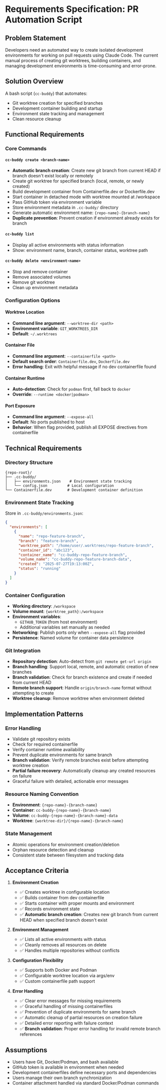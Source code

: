 # Requirements Specification: PR Automation Script

## Problem Statement

Developers need an automated way to create isolated development environments for working on pull requests using Claude Code. The current manual process of creating git worktrees, building containers, and managing development environments is time-consuming and error-prone.

## Solution Overview

A bash script (`cc-buddy`) that automates:
- Git worktree creation for specified branches
- Development container building and startup 
- Environment state tracking and management
- Clean resource cleanup

## Functional Requirements

### Core Commands

#### `cc-buddy create <branch-name>`
- **Automatic branch creation**: Create new git branch from current HEAD if branch doesn't exist locally or remotely
- Create git worktree for specified branch (local, remote, or newly created)
- Build development container from Containerfile.dev or Dockerfile.dev
- Start container in detached mode with worktree mounted at /workspace
- Pass GitHub token via environment variable
- Store environment metadata in `.cc-buddy/` directory
- Generate automatic environment name: `{repo-name}-{branch-name}`
- **Duplicate prevention**: Prevent creation if environment already exists for branch

#### `cc-buddy list`
- Display all active environments with status information
- Show: environment name, branch, container status, worktree path

#### `cc-buddy delete <environment-name>`
- Stop and remove container
- Remove associated volumes
- Remove git worktree
- Clean up environment metadata

### Configuration Options

#### Worktree Location
- **Command line argument**: `--worktree-dir <path>`
- **Environment variable**: `GIT_WORKTREES_DIR`
- **Default**: `~/.worktrees`

#### Container File
- **Command line argument**: `--containerfile <path>`
- **Default search order**: `Containerfile.dev`, `Dockerfile.dev`
- **Error handling**: Exit with helpful message if no dev containerfile found

#### Container Runtime
- **Auto-detection**: Check for `podman` first, fall back to `docker`
- **Override**: `--runtime <docker|podman>`

#### Port Exposure
- **Command line argument**: `--expose-all`
- **Default**: No ports published to host
- **Behavior**: When flag provided, publish all EXPOSE directives from containerfile

## Technical Requirements

### Directory Structure
```
{repo-root}/
├── .cc-buddy/
│   ├── environments.json    # Environment state tracking
│   └── config.json         # Local configuration
└── Containerfile.dev       # Development container definition
```

### Environment State Tracking
Store in `.cc-buddy/environments.json`:
```json
{
  "environments": [
    {
      "name": "repo-feature-branch",
      "branch": "feature-branch", 
      "worktree_path": "/home/user/.worktrees/repo-feature-branch",
      "container_id": "abc123",
      "container_name": "cc-buddy-repo-feature-branch",
      "volume_name": "cc-buddy-repo-feature-branch-data",
      "created": "2025-07-27T19:13:00Z",
      "status": "running"
    }
  ]
}
```

### Container Configuration
- **Working directory**: `/workspace`
- **Volume mount**: `{worktree_path}:/workspace`
- **Environment variables**: 
  - `GITHUB_TOKEN` (from host environment)
  - Additional variables set manually as needed
- **Networking**: Publish ports only when `--expose-all` flag provided
- **Persistence**: Named volume for container data persistence

### Git Integration
- **Repository detection**: Auto-detect from `git remote get-url origin`
- **Branch handling**: Support local, remote, and automatic creation of new branches
- **Branch validation**: Check for branch existence and create if needed from current HEAD
- **Remote branch support**: Handle `origin/branch-name` format without attempting to create
- **Worktree cleanup**: Remove worktree when environment deleted

## Implementation Patterns

### Error Handling
- Validate git repository exists
- Check for required containerfile
- Verify container runtime availability
- Prevent duplicate environments for same branch
- **Branch validation**: Verify remote branches exist before attempting worktree creation
- **Partial failure recovery**: Automatically cleanup any created resources on failure
- Graceful failure with detailed, actionable error messages

### Resource Naming Convention
- **Environment**: `{repo-name}-{branch-name}`
- **Container**: `cc-buddy-{repo-name}-{branch-name}`
- **Volume**: `cc-buddy-{repo-name}-{branch-name}-data`
- **Worktree**: `{worktree-dir}/{repo-name}-{branch-name}`

### State Management
- Atomic operations for environment creation/deletion
- Orphan resource detection and cleanup
- Consistent state between filesystem and tracking data

## Acceptance Criteria

1. **Environment Creation**
   - ✅ Creates worktree in configurable location
   - ✅ Builds container from dev containerfile
   - ✅ Starts container with proper mounts and environment
   - ✅ Records environment state
   - ✅ **Automatic branch creation**: Creates new git branch from current HEAD when specified branch doesn't exist

2. **Environment Management**
   - ✅ Lists all active environments with status
   - ✅ Cleanly removes all resources on delete
   - ✅ Handles multiple repositories without conflicts

3. **Configuration Flexibility**
   - ✅ Supports both Docker and Podman
   - ✅ Configurable worktree location via args/env
   - ✅ Custom containerfile path support

4. **Error Handling**
   - ✅ Clear error messages for missing requirements
   - ✅ Graceful handling of missing containerfiles
   - ✅ Prevention of duplicate environments for same branch
   - ✅ Automatic cleanup of partial resources on creation failure
   - ✅ Detailed error reporting with failure context
   - ✅ **Branch validation**: Proper error handling for invalid remote branch references

## Assumptions

- Users have Git, Docker/Podman, and bash available
- GitHub token is available in environment when needed
- Development containerfiles define necessary ports and dependencies
- Users manage their own branch synchronization
- Container attachment handled via standard Docker/Podman commands